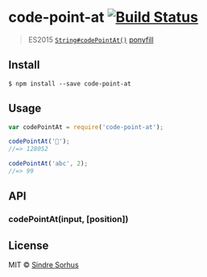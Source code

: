 # code-point-at [![Build Status](https://travis-ci.org/sindresorhus/code-point-at.svg?branch=master)](https://travis-ci.org/sindresorhus/code-point-at)

> ES2015 [`String#codePointAt()`](https://developer.mozilla.org/en-US/docs/Web/JavaScript/Reference/Global_Objects/String/codePointAt) [ponyfill](https://ponyfill.com)































<extoc></extoc>

## Install

```
$ npm install --save code-point-at
```


## Usage

```js
var codePointAt = require('code-point-at');

codePointAt('🐴');
//=> 128052

codePointAt('abc', 2);
//=> 99
```

## API

### codePointAt(input, [position])


## License

MIT © [Sindre Sorhus](https://sindresorhus.com)
